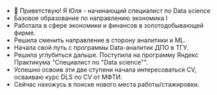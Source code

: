 - 👋 Приветствую! Я Юля - начинающий специалист по Data science
- Базовое образование по направлению экономика I
- Работала в сфере экономики и финансов в золотодобывающей фирме. 
- Решила сменить направление в сторону аналитики и ML.
- Начала свой путь с программы Data-аналитик ДПО в ТГУ.
- Решила углубиться дальше. Поступила на программу Яндекс Практикума "Специалист по "Data science"".
- Успешно освоив эти две ступени начала интересоваться CV, осваиваю курс DLS по CV от МФТИ. 
- Сейчас нахожусь в поиске нового места работы/стажировки.

<!---
Yuliyaavin/Yuliyaavin is a ✨ special ✨ repository because its `README.md` (this file) appears on your GitHub profile.
You can click the Preview link to take a look at your changes.
--->
